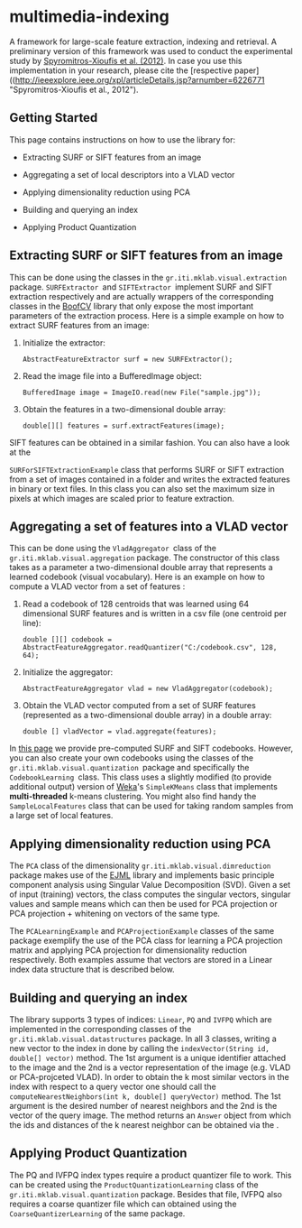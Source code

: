 # multimedia-indexing

A framework for large-scale feature extraction, indexing and retrieval. A preliminary version of this framework was used to conduct the experimental study by [Spyromitros-Xioufis et al. (2012)](http://ieeexplore.ieee.org/xpl/articleDetails.jsp?arnumber=6226771 "Spyromitros-Xioufis et al., 2012"). In case you use this implementation in your research, please cite the [respective paper]((http://ieeexplore.ieee.org/xpl/articleDetails.jsp?arnumber=6226771 "Spyromitros-Xioufis et al., 2012").

## Getting Started

This page contains instructions on how to use the library for:

-   Extracting SURF or SIFT features from an image

-   Aggregating a set of local descriptors into a VLAD vector

-   Applying dimensionality reduction using PCA

-   Building and querying an index

-   Applying Product Quantization

## Extracting SURF or SIFT features from an image

This can be done using the classes in the `gr.iti.mklab.visual.extraction` package. `SURFExtractor `and `SIFTExtractor `implement SURF and SIFT extraction respectively and are actually wrappers of the corresponding classes in the [BoofCV][] library that only expose the most important parameters of the extraction process. Here is a simple example on how to extract SURF features from an image:

1.  Initialize the extractor:

    `AbstractFeatureExtractor surf = new SURFExtractor();`

2.  Read the image file into a BufferedImage object:

    `BufferedImage image = ImageIO.read(new File("sample.jpg"));`

3.  Obtain the features in a two-dimensional double array:

    `double[][] features = surf.extractFeatures(image);`

SIFT features can be obtained in a similar fashion. You can also have a look at the

`SURForSIFTExtractionExample` class that performs SURF or SIFT extraction from a set of images contained in a folder and writes the extracted features in binary or text files. In this class you can also set the maximum size in pixels at which images are scaled prior to feature extraction.

## Aggregating a set of features into a VLAD vector

This can be done using the `VladAggregator `class of the `gr.iti.mklab.visual.aggregation` package. The constructor of this class takes as a parameter a two-dimensional double array that represents a learned codebook (visual vocabulary). Here is an example on how to compute a VLAD vector from a set of features :

1.  Read a codebook of 128 centroids that was learned using 64 dimensional SURF features and is written in a csv file (one centroid per line):

    `double [][] codebook = AbstractFeatureAggregator.readQuantizer("C:/codebook.csv", 128, 64);`

2.  Initialize the aggregator:

    `AbstractFeatureAggregator vlad = new VladAggregator(codebook);`

3.  Obtain the VLAD vector computed from a set of SURF features (represented as a two-dimensional double array) in a double array:

    `double [] vladVector = vlad.aggregate(features);`

In [this page][] we provide pre-computed SURF and SIFT codebooks. However, you can also create your own codebooks using the classes of the `gr.iti.mklab.visual.quantization `package and specifically the `CodebookLearning `class. This class uses a slightly modified (to provide additional output) version of [Weka][]'s `SimpleKMeans` class that implements **multi-threaded** k-means clustering. You might also find handy the `SampleLocalFeatures` class that can be used for taking random samples from a large set of local features.

## Applying dimensionality reduction using PCA

The `PCA` class of the dimensionality `gr.iti.mklab.visual.dimreduction` package makes use of the [EJML][] library and implements basic principle component analysis using Singular Value Decomposition (SVD). Given a set of input (training) vectors, the class computes the singular vectors, singular values and sample means which can then be used for PCA projection or PCA projection + whitening on vectors of the same type.

The `PCALearningExample` and `PCAProjectionExample` classes of the same package exemplify the use of the PCA class for learning a PCA projection matrix and applying PCA projection for dimensionality reduction respectively. Both examples assume that vectors are stored in a Linear index data structure that is described below.

## Building and querying an index

The library supports 3 types of indices: `Linear`, `PQ` and `IVFPQ` which are implemented in the corresponding classes of the `gr.iti.mklab.visual.datastructures` package.  In all 3 classes, writing a new vector to the index in done by calling the `indexVector(String id, double[] vector)` method. The 1st argument is a unique identifier attached to the image and the 2nd is a vector representation of the image (e.g. VLAD or PCA-projceted VLAD). In order to obtain the k most similar vectors in the index with respect to a query vector one should call the `computeNearestNeighbors(int k, double[] queryVector)` method. The 1st argument is the desired number of nearest neighbors and the 2nd is the vector of the query image. The method returns an `Answer` object from which the ids and distances of the k nearest neighbor can be obtained via the .

## Applying Product Quantization

The PQ and IVFPQ index types require a product quantizer file to work. This can be created using the `ProductQuantizationLearning` class of the  `gr.iti.mklab.visual.quantization` package. Besides that file, IVFPQ also requires a coarse quantizer file which can obtained using the `CoarseQuantizerLearning` of the same package.

  [BoofCV]: http://boofcv.org
  [this page]: http://www.socialsensor.eu/results/software/79-image-search-testbed
  [Weka]: http://www.cs.waikato.ac.nz/ml/weka/
  [EJML]: https://code.google.com/p/efficient-java-matrix-library/
